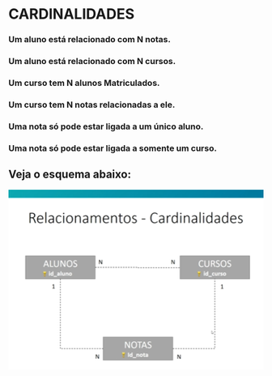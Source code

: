 # CARDINALIDADES

  ### Um aluno está relacionado com N notas.
  ### Um aluno está relacionado com N cursos.

  ### Um curso tem N alunos Matriculados.
  ### Um curso tem N notas relacionadas a ele.

  ### Uma nota só pode estar ligada a um único aluno.
  ### Uma nota só pode estar ligada a somente um curso.

## Veja o esquema abaixo:
![cardinalidade](https://github.com/ERONILDOJUNIOR/SQL-introdu-o/blob/main/imagens/cardinalidade1.png)
